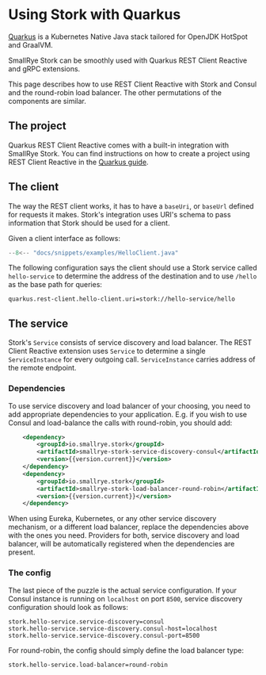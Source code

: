 # Using Stork with Quarkus

[Quarkus](https://quarkus.io) is a Kubernetes Native Java stack tailored for OpenJDK HotSpot and GraalVM.

SmallRye Stork can be smoothly used with Quarkus REST Client Reactive and gRPC extensions. 

This page describes how to use REST Client Reactive with Stork and Consul and the round-robin load balancer. The other permutations of the components are similar.

## The project
Quarkus REST Client Reactive comes with a built-in integration with SmallRye Stork.
You can find instructions on how to create a project using REST Client Reactive in the [Quarkus guide](https://quarkus.io/guides/rest-client-reactive).

## The client
The way the REST client works, it has to have a `baseUri`, or `baseUrl` defined for requests it makes.
Stork's integration uses URI's schema to pass information that Stork should be used for a client.

Given a client interface as follows:
```java linenums="1"
--8<-- "docs/snippets/examples/HelloClient.java"
```

The following configuration says the client should use a Stork service called `hello-service` to determine the address of the destination and to use `/hello` as the base path for queries:
```properties
quarkus.rest-client.hello-client.uri=stork://hello-service/hello
```

## The service
Stork's `Service` consists of service discovery and load balancer. 
The REST Client Reactive extension uses `Service` to determine a single `ServiceInstance` for every outgoing call. `ServiceInstance` carries address of the remote endpoint.

### Dependencies
To use service discovery and load balancer of your choosing, you need to add appropriate dependencies to your application. E.g. if you wish to use Consul and load-balance the calls with round-robin, you should add:
```xml
    <dependency>
        <groupId>io.smallrye.stork</groupId>
        <artifactId>smallrye-stork-service-discovery-consul</artifactId>
        <version>{{version.current}}</version>
    </dependency>
    <dependency>
        <groupId>io.smallrye.stork</groupId>
        <artifactId>smallrye-stork-load-balancer-round-robin</artifactId>
        <version>{{version.current}}</version>
    </dependency>
```

When using Eureka, Kubernetes, or any other service discovery mechanism, or a different load balancer, replace the dependencies above with the ones you need.
Providers for both, service discovery and load balancer, will be automatically registered when the dependencies are present.

### The config
The last piece of the puzzle is the actual service configuration. If your Consul instance is running on `localhost` on port `8500`, service discovery configuration should look as follows:

```properties
stork.hello-service.service-discovery=consul
stork.hello-service.service-discovery.consul-host=localhost
stork.hello-service.service-discovery.consul-port=8500
```

For round-robin, the config should simply define the load balancer type:
```properties
stork.hello-service.load-balancer=round-robin
```